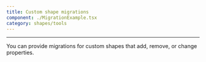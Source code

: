 ```yaml
---
title: Custom shape migrations
component: ./MigrationExample.tsx
category: shapes/tools
---
```


---

You can provide migrations for custom shapes that add, remove, or change properties.
